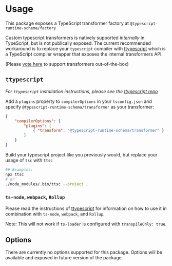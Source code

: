 # Usage

This package exposes a TypeScript transformer factory at `@typescript-runtime-schema/factory`

Custom typescript transformers is natively supported _internally_ in TypeScript, but is not publically exposed. The current recommended workaround is to replace your `typescript` compiler with [ttypescript](https://github.com/cevek/ttypescript) which is a TypeScript compiler wrapper that exposes the internal transformers API.

(Please [vote here](https://github.com/Microsoft/TypeScript/issues/14419) to support transformers out-of-the-box)

## `ttypescript`
_For `ttypescript` installation instructions, please see the [ttypescript repo](https://github.com/cevek/ttypescript)_

Add a `plugins` property to `compilerOptions` in your `tsconfig.json` and specify `@typescript-runtime-schema/transformer` as your transformer:

```json
{
    "compilerOptions": {
        "plugins": [
            { "transform": "@typescript-runtime-schema/transformer" }
        ]
    }
}
```

Build your typescript project like you previously would, but replace your usage of `tsc` with `ttsc`

```bash
## Examples:
npx ttsc
# or
./node_modules/.bin/ttsc --project .
```

### `ts-node`, `webpack`, `Rollup`
Please read the instructions of [ttypescript](https://github.com/cevek/ttypescript/blob/master/README.md) for information on how to use it in combination with `ts-node`, `webpack`, and `Rollup`.

Note: This will not work if `ts-loader` is configured with `transpileOnly: true`.

## Options

There are currently no options supported for this package. Options will be available and exposed in future version of the package.